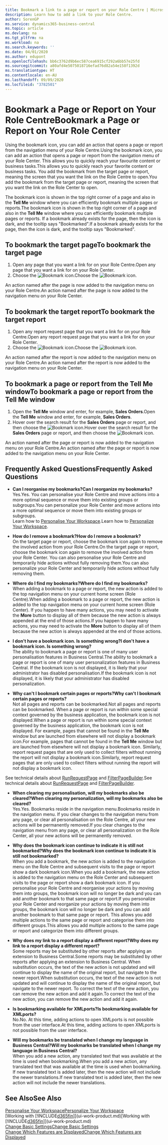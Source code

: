 ```yaml
---
title: Bookmark a link to a page or report on your Role Centre | Microsoft Docs
description: Learn how to add a link to your Role Centre.
author: SorenGP
ms.service: dynamics365-business-central
ms.topic: article
ms.devlang: na
ms.tgt_pltfrm: na
ms.workload: na
ms.search.keywords: ''
ms.date: 04/01/2020
ms.author: edupont
ms.openlocfilehash: bb6c3762d9b6ec587cea6915cf292a6bb57e25fd
ms.sourcegitcommit: a80afd4e5075018716efad76d82a54e158f1392d
ms.translationtype: HT
ms.contentlocale: en-AU
ms.lasthandoff: 09/09/2020
ms.locfileid: "3782501"
---
```

# <a name="bookmark-a-page-or-report-on-your-role-center"></a><span data-ttu-id="27aac-103">Bookmark a Page or Report on Your Role Centre</span><span class="sxs-lookup"><span data-stu-id="27aac-103">Bookmark a Page or Report on Your Role Center</span></span>
<span data-ttu-id="27aac-104">Using the bookmark icon, you can add an action that opens a page or report from the navigation menu of your Role Centre.</span><span class="sxs-lookup"><span data-stu-id="27aac-104">Using the bookmark icon, you can add an action that opens a page or report from the navigation menu of your Role Center.</span></span> <span data-ttu-id="27aac-105">This allows you to quickly reach your favourite content or business tasks.</span><span class="sxs-lookup"><span data-stu-id="27aac-105">This allows you to quickly reach your favorite content or business tasks.</span></span> <span data-ttu-id="27aac-106">You add the bookmark from the target page or report, meaning the screen that you want the link on the Role Centre to open.</span><span class="sxs-lookup"><span data-stu-id="27aac-106">You add the bookmark from the target page or report, meaning the screen that you want the link on the Role Center to open.</span></span>

<span data-ttu-id="27aac-107">The bookmark icon is shown in the top right corner of a page and also in the **Tell Me** window where you can efficiently bookmark multiple pages or reports.</span><span class="sxs-lookup"><span data-stu-id="27aac-107">The bookmark icon is shown in the top right corner of a page and also in the **Tell Me** window where you can efficiently bookmark multiple pages or reports.</span></span> <span data-ttu-id="27aac-108">If a bookmark already exists for the page, then the icon is dark, and the tooltip says "Bookmarked".</span><span class="sxs-lookup"><span data-stu-id="27aac-108">If a bookmark already exists for the page, then the icon is dark, and the tooltip says "Bookmarked".</span></span>

## <a name="to-bookmark-the-target-page"></a><span data-ttu-id="27aac-109">To bookmark the target page</span><span class="sxs-lookup"><span data-stu-id="27aac-109">To bookmark the target page</span></span>
1. <span data-ttu-id="27aac-110">Open any page that you want a link for on your Role Centre.</span><span class="sxs-lookup"><span data-stu-id="27aac-110">Open any page that you want a link for on your Role Center.</span></span>
2. <span data-ttu-id="27aac-111">Choose the ![Bookmark](media/ui_bookmark_icon.png "Bookmark") icon.</span><span class="sxs-lookup"><span data-stu-id="27aac-111">Choose the ![Bookmark](media/ui_bookmark_icon.png "Bookmark") icon.</span></span>

<span data-ttu-id="27aac-112">An action named after the page is now added to the navigation menu on your Role Centre.</span><span class="sxs-lookup"><span data-stu-id="27aac-112">An action named after the page is now added to the navigation menu on your Role Center.</span></span>

## <a name="to-bookmark-the-target-report"></a><span data-ttu-id="27aac-113">To bookmark the target report</span><span class="sxs-lookup"><span data-stu-id="27aac-113">To bookmark the target report</span></span>
1. <span data-ttu-id="27aac-114">Open any report request page that you want a link for on your Role Centre.</span><span class="sxs-lookup"><span data-stu-id="27aac-114">Open any report request page that you want a link for on your Role Center.</span></span>
2. <span data-ttu-id="27aac-115">Choose the ![Bookmark](media/ui_bookmark_icon.png "Bookmark") icon.</span><span class="sxs-lookup"><span data-stu-id="27aac-115">Choose the ![Bookmark](media/ui_bookmark_icon.png "Bookmark") icon.</span></span>

<span data-ttu-id="27aac-116">An action named after the report is now added to the navigation menu on your Role Centre.</span><span class="sxs-lookup"><span data-stu-id="27aac-116">An action named after the report is now added to the navigation menu on your Role Center.</span></span>

## <a name="to-bookmark-a-page-or-report-from-the-tell-me-window"></a><span data-ttu-id="27aac-117">To bookmark a page or report from the Tell Me window</span><span class="sxs-lookup"><span data-stu-id="27aac-117">To bookmark a page or report from the Tell Me window</span></span>
1. <span data-ttu-id="27aac-118">Open the **Tell Me** window and enter, for example, **Sales Orders**.</span><span class="sxs-lookup"><span data-stu-id="27aac-118">Open the **Tell Me** window and enter, for example, **Sales Orders**.</span></span>
2. <span data-ttu-id="27aac-119">Hover over the search result for the **Sales Orders** page or report, and then choose the ![Bookmark](media/ui_bookmark_icon.png "Bookmark") icon.</span><span class="sxs-lookup"><span data-stu-id="27aac-119">Hover over the search result for the **Sales Orders** page or report, and then choose the ![Bookmark](media/ui_bookmark_icon.png "Bookmark") icon.</span></span>

<span data-ttu-id="27aac-120">An action named after the page or report is now added to the navigation menu on your Role Centre.</span><span class="sxs-lookup"><span data-stu-id="27aac-120">An action named after the page or report is now added to the navigation menu on your Role Center.</span></span>


## <a name="frequently-asked-questions"></a><span data-ttu-id="27aac-121">Frequently Asked Questions</span><span class="sxs-lookup"><span data-stu-id="27aac-121">Frequently Asked Questions</span></span>  

- <span data-ttu-id="27aac-122">**Can I reorganise my bookmarks?**</span><span class="sxs-lookup"><span data-stu-id="27aac-122">**Can I reorganize my bookmarks?**</span></span>  
<span data-ttu-id="27aac-123">Yes.</span><span class="sxs-lookup"><span data-stu-id="27aac-123">Yes.</span></span> <span data-ttu-id="27aac-124">You can personalise your Role Centre and move actions into a more optimal sequence or move them into existing groups or subgroups.</span><span class="sxs-lookup"><span data-stu-id="27aac-124">You can personalize your Role Center and move actions into a more optimal sequence or move them into existing groups or subgroups.</span></span>  
<span data-ttu-id="27aac-125">Learn how to [Personalise Your Workspace](ui-personalization-user.md).</span><span class="sxs-lookup"><span data-stu-id="27aac-125">Learn how to [Personalize Your Workspace](ui-personalization-user.md).</span></span>

- <span data-ttu-id="27aac-126">**How do I remove a bookmark?**</span><span class="sxs-lookup"><span data-stu-id="27aac-126">**How do I remove a bookmark?**</span></span>  
<span data-ttu-id="27aac-127">On the target page or report, choose the bookmark icon again to remove the involved action from your Role Centre.</span><span class="sxs-lookup"><span data-stu-id="27aac-127">On the target page or report, choose the bookmark icon again to remove the involved action from your Role Center.</span></span> <span data-ttu-id="27aac-128">You can also personalise your Role Centre and temporarily hide actions without fully removing them.</span><span class="sxs-lookup"><span data-stu-id="27aac-128">You can also personalize your Role Center and temporarily hide actions without fully removing them.</span></span>

- <span data-ttu-id="27aac-129">**Where do I find my bookmarks?**</span><span class="sxs-lookup"><span data-stu-id="27aac-129">**Where do I find my bookmarks?**</span></span>  
<span data-ttu-id="27aac-130">When adding a bookmark to a page or report, the new action is added to the top navigation menu on your current home screen (Role Centre).</span><span class="sxs-lookup"><span data-stu-id="27aac-130">When adding a bookmark to a page or report, the new action is added to the top navigation menu on your current home screen (Role Center).</span></span> <span data-ttu-id="27aac-131">If you happen to have many actions, you may need to activate the **More** button to display all of them because the new action is always appended at the end of those actions.</span><span class="sxs-lookup"><span data-stu-id="27aac-131">If you happen to have many actions, you may need to activate the **More** button to display all of them because the new action is always appended at the end of those actions.</span></span>
<!-- Should we add a screenshot here? -->

- <span data-ttu-id="27aac-132">**I don't have a bookmark icon. Is something wrong?**</span><span class="sxs-lookup"><span data-stu-id="27aac-132">**I don't have a bookmark icon. Is something wrong?**</span></span>  
<span data-ttu-id="27aac-133">The ability to bookmark a page or report is one of many user personalisation features in Business Central.</span><span class="sxs-lookup"><span data-stu-id="27aac-133">The ability to bookmark a page or report is one of many user personalization features in Business Central.</span></span> <span data-ttu-id="27aac-134">If the bookmark icon is not displayed, it is likely that your administrator has disabled personalisation.</span><span class="sxs-lookup"><span data-stu-id="27aac-134">If the bookmark icon is not displayed, it is likely that your administrator has disabled personalization.</span></span>

- <span data-ttu-id="27aac-135">**Why can't I bookmark certain pages or reports?**</span><span class="sxs-lookup"><span data-stu-id="27aac-135">**Why can't I bookmark certain pages or reports?**</span></span>  
<span data-ttu-id="27aac-136">Not all pages and reports can be bookmarked.</span><span class="sxs-lookup"><span data-stu-id="27aac-136">Not all pages and reports can be bookmarked.</span></span> <span data-ttu-id="27aac-137">When a page or report is run within some special context governed by the business application, the bookmark icon is not displayed.</span><span class="sxs-lookup"><span data-stu-id="27aac-137">When a page or report is run within some special context governed by the business application, the bookmark icon is not displayed.</span></span> <span data-ttu-id="27aac-138">For example, pages that cannot be found in the **Tell Me** window but are launched from elsewhere will not display a bookmark icon.</span><span class="sxs-lookup"><span data-stu-id="27aac-138">For example, pages that cannot be found in the **Tell Me** window but are launched from elsewhere will not display a bookmark icon.</span></span> <span data-ttu-id="27aac-139">Similarly, report request pages that are only used to collect filters without running the report will not display a bookmark icon.</span><span class="sxs-lookup"><span data-stu-id="27aac-139">Similarly, report request pages that are only used to collect filters without running the report will not display a bookmark icon.</span></span>

<span data-ttu-id="27aac-140">See technical details about [RunRequestPage](https://docs.microsoft.com/dynamics365/business-central/dev-itpro/developer/methods-auto/report/reportinstance-runrequestpage-method) and [FilterPageBuilder](https://docs.microsoft.com/dynamics365/business-central/dev-itpro/developer/methods-auto/filterpagebuilder/filterpagebuilder-data-type).</span><span class="sxs-lookup"><span data-stu-id="27aac-140">See technical details about [RunRequestPage](https://docs.microsoft.com/dynamics365/business-central/dev-itpro/developer/methods-auto/report/reportinstance-runrequestpage-method) and [FilterPageBuilder](https://docs.microsoft.com/dynamics365/business-central/dev-itpro/developer/methods-auto/filterpagebuilder/filterpagebuilder-data-type).</span></span>

- <span data-ttu-id="27aac-141">**When clearing my personalisation, will my bookmarks also be cleared?**</span><span class="sxs-lookup"><span data-stu-id="27aac-141">**When clearing my personalization, will my bookmarks also be cleared?**</span></span>  
<span data-ttu-id="27aac-142">Yes.</span><span class="sxs-lookup"><span data-stu-id="27aac-142">Yes.</span></span> <span data-ttu-id="27aac-143">Bookmarks reside in the navigation menu.</span><span class="sxs-lookup"><span data-stu-id="27aac-143">Bookmarks reside in the navigation menu.</span></span> <span data-ttu-id="27aac-144">If you clear changes to the navigation menu from any page, or clear all personalisation on the Role Centre, all your new actions will be permanently removed.</span><span class="sxs-lookup"><span data-stu-id="27aac-144">If you clear changes to the navigation menu from any page, or clear all personalization on the Role Center, all your new actions will be permanently removed.</span></span>

- <span data-ttu-id="27aac-145">**Why does the bookmark icon continue to indicate it is still not bookmarked?**</span><span class="sxs-lookup"><span data-stu-id="27aac-145">**Why does the bookmark icon continue to indicate it is still not bookmarked?**</span></span>  
<span data-ttu-id="27aac-146">When you add a bookmark, the new action is added to the navigation menu on the Role Centre and subsequent visits to the page or report show a dark bookmark icon.</span><span class="sxs-lookup"><span data-stu-id="27aac-146">When you add a bookmark, the new action is added to the navigation menu on the Role Center and subsequent visits to the page or report show a dark bookmark icon.</span></span> <span data-ttu-id="27aac-147">If you personalise your Role Centre and reorganise your actions by moving them into groups, the bookmark icon will no longer be dark and you can add another bookmark to that same page or report.</span><span class="sxs-lookup"><span data-stu-id="27aac-147">If you personalize your Role Center and reorganize your actions by moving them into groups, the bookmark icon will no longer be dark and you can add another bookmark to that same page or report.</span></span> <span data-ttu-id="27aac-148">This allows you add multiple actions to the same page or report and categorise them into different groups.</span><span class="sxs-lookup"><span data-stu-id="27aac-148">This allows you add multiple actions to the same page or report and categorize them into different groups.</span></span>

- <span data-ttu-id="27aac-149">**Why does my link to a report display a different report?**</span><span class="sxs-lookup"><span data-stu-id="27aac-149">**Why does my link to a report display a different report?**</span></span>  
<span data-ttu-id="27aac-150">Some reports may be substituted by other reports after applying an extension to Business Central.</span><span class="sxs-lookup"><span data-stu-id="27aac-150">Some reports may be substituted by other reports after applying an extension to Business Central.</span></span> <span data-ttu-id="27aac-151">When substitution occurs, the text of the new action is not updated and will continue to display the name of the original report, but navigate to the newer report.</span><span class="sxs-lookup"><span data-stu-id="27aac-151">When substitution occurs, the text of the new action is not updated and will continue to display the name of the original report, but navigate to the newer report.</span></span> <span data-ttu-id="27aac-152">To correct the text of the new action, you can remove the new action and add it again.</span><span class="sxs-lookup"><span data-stu-id="27aac-152">To correct the text of the new action, you can remove the new action and add it again.</span></span>
<!-- For more information on report substitution, see this link UNAVAILABLE AT THIS TIME -->

- <span data-ttu-id="27aac-153">**Is bookmarking available for XMLports?**</span><span class="sxs-lookup"><span data-stu-id="27aac-153">**Is bookmarking available for XMLports?**</span></span>  
<span data-ttu-id="27aac-154">No.</span><span class="sxs-lookup"><span data-stu-id="27aac-154">No.</span></span> <span data-ttu-id="27aac-155">At this time, adding actions to open XMLports is not possible from the user interface.</span><span class="sxs-lookup"><span data-stu-id="27aac-155">At this time, adding actions to open XMLports is not possible from the user interface.</span></span>

- <span data-ttu-id="27aac-156">**Will my bookmarks be translated when I change my language in Business Central?**</span><span class="sxs-lookup"><span data-stu-id="27aac-156">**Will my bookmarks be translated when I change my language in Business Central?**</span></span>  
<span data-ttu-id="27aac-157">When you add a new action, any translated text that was available at the time is used when bookmarking.</span><span class="sxs-lookup"><span data-stu-id="27aac-157">When you add a new action, any translated text that was available at the time is used when bookmarking.</span></span> <span data-ttu-id="27aac-158">If new translated text is added later, then the new action will not include the newer translations.</span><span class="sxs-lookup"><span data-stu-id="27aac-158">If new translated text is added later, then the new action will not include the newer translations.</span></span>


## <a name="see-also"></a><span data-ttu-id="27aac-159">See Also</span><span class="sxs-lookup"><span data-stu-id="27aac-159">See Also</span></span>
[<span data-ttu-id="27aac-160">Personalise Your Workspace</span><span class="sxs-lookup"><span data-stu-id="27aac-160">Personalize Your Workspace</span></span>](ui-personalization-user.md)  
<span data-ttu-id="27aac-161">[Working with [!INCLUDE[d365fin](includes/d365fin_md.md)]](ui-work-product.md)</span><span class="sxs-lookup"><span data-stu-id="27aac-161">[Working with [!INCLUDE[d365fin](includes/d365fin_md.md)]](ui-work-product.md)</span></span>  
[<span data-ttu-id="27aac-162">Change Basic Settings</span><span class="sxs-lookup"><span data-stu-id="27aac-162">Change Basic Settings</span></span>](ui-change-basic-settings.md)  
[<span data-ttu-id="27aac-163">Change Which Features are Displayed</span><span class="sxs-lookup"><span data-stu-id="27aac-163">Change Which Features are Displayed</span></span>](ui-experiences.md)  
